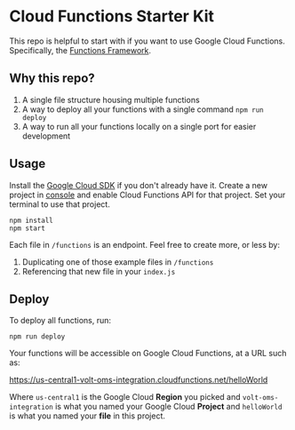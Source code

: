# Cloud Functions Starter Kit

This repo is helpful to start with if you want to use Google Cloud Functions. Specifically, the [Functions Framework](https://cloud.google.com/functions/docs/functions-framework).

## Why this repo?

1. A single file structure housing multiple functions
2. A way to deploy all your functions with a single command `npm run deploy`
3. A way to run all your functions locally on a single port for easier development

## Usage

Install the [Google Cloud SDK](https://cloud.google.com/sdk) if you don't already have it. Create a new project in [console](http://console.cloud.google.com/) and enable Cloud Functions API for that project. Set your terminal to use that project. 

```shell
npm install
npm start
```

Each file in `/functions` is an endpoint. Feel free to create more, or less by:

1. Duplicating one of those example files in `/functions`
2. Referencing that new file in your `index.js`

## Deploy

To deploy all functions, run:

```shell
npm run deploy
```

Your functions will be accessible on Google Cloud Functions, at a URL such as:

https://us-central1-volt-oms-integration.cloudfunctions.net/helloWorld

Where `us-central1` is the Google Cloud **Region** you picked and `volt-oms-integration` is what you named your Google Cloud **Project** and `helloWorld` is what you named your **file** in this project.